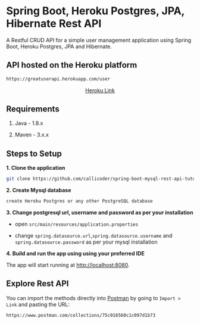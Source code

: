 # Spring Boot, Heroku Postgres, JPA, Hibernate Rest API 

A Restful CRUD API for a simple user management application using Spring Boot, Heroku Postgres, JPA and Hibernate.

## API hosted on the Heroku platform

```bash
https://greatuserapi.herokuapp.com/user
```
<p align="center">
<a href="https://greatuserapi.herokuapp.com/user" target="_blank"> Heroku Link </a>
</p>
  
## Requirements

1. Java - 1.8.x

2. Maven - 3.x.x

## Steps to Setup

**1. Clone the application**

```bash
git clone https://github.com/callicoder/spring-boot-mysql-rest-api-tutorial.git
```

**2. Create Mysql database**
```bash
create Heroku Postgres or any other PostgreSQL database
```

**3. Change postgresql url, username and password as per your installation**

+ open `src/main/resources/application.properties`

+ change `spring.datasource.url`,`spring.datasource.username` and `spring.datasource.password` as per your mysql installation

**4. Build and run the app using using your preferred IDE**

The app will start running at <http://localhost:8080>.

## Explore Rest API

You can import the methods directly into <a href="https://www.postman.com/downloads/" target="_blank">Postman</a> by going to `Import > Link` and pasting the URL:

```bash
https://www.postman.com/collections/75c016560c1c097d1b73
```
